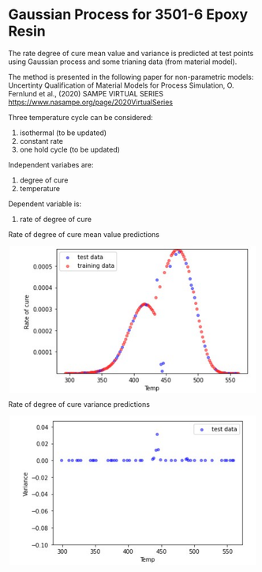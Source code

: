 # Gaussian Process for 3501-6 Epoxy Resin

The rate degree of cure mean value and variance is predicted at test points using Gaussian process and some trianing data (from material model).


The method is presented in the following paper for non-parametric models: <br>
Uncertinty Qualification of Material Models for Process Simulation, O. Fernlund et al., (2020) SAMPE VIRTUAL SERIES https://www.nasampe.org/page/2020VirtualSeries <br> 

Three temperature cycle can be considered: 
  
1. isothermal (to be updated)
2. constant rate 
3. one hold cycle (to be updated)

Independent variabes are: 

1. degree of cure
2. temperature

Dependent variable is:
1. rate of degree of cure


Rate of degree of cure mean value predictions
<p align="center">
<img  align="center" src="https://github.com/saniaki/Gaussian-Process-for-Epoxy/blob/master/images/rod_mean.jpg" width="500"/>
  
  
  Rate of degree of cure variance predictions
<p align="center">
<img  align="center" src="https://github.com/saniaki/Gaussian-Process-for-Epoxy/blob/master/images/rod_variance.jpg" width="500"/>
